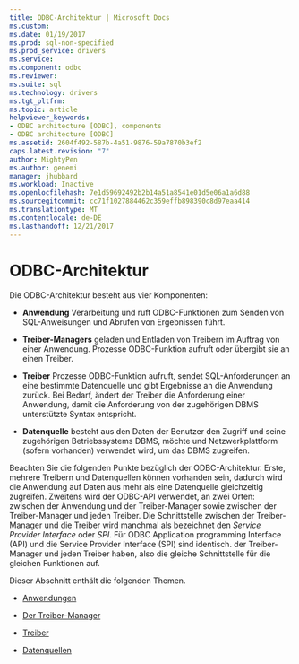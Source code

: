 ```yaml
---
title: ODBC-Architektur | Microsoft Docs
ms.custom: 
ms.date: 01/19/2017
ms.prod: sql-non-specified
ms.prod_service: drivers
ms.service: 
ms.component: odbc
ms.reviewer: 
ms.suite: sql
ms.technology: drivers
ms.tgt_pltfrm: 
ms.topic: article
helpviewer_keywords:
- ODBC architecture [ODBC], components
- ODBC architecture [ODBC]
ms.assetid: 2604f492-587b-4a51-9876-59a7870b3ef2
caps.latest.revision: "7"
author: MightyPen
ms.author: genemi
manager: jhubbard
ms.workload: Inactive
ms.openlocfilehash: 7e1d59692492b2b14a51a8541e01d5e06a1a6d88
ms.sourcegitcommit: cc71f1027884462c359effb898390c8d97eaa414
ms.translationtype: MT
ms.contentlocale: de-DE
ms.lasthandoff: 12/21/2017
---
```

# <a name="odbc-architecture"></a>ODBC-Architektur
Die ODBC-Architektur besteht aus vier Komponenten:  
  
-   **Anwendung** Verarbeitung und ruft ODBC-Funktionen zum Senden von SQL-Anweisungen und Abrufen von Ergebnissen führt.  
  
-   **Treiber-Managers** geladen und Entladen von Treibern im Auftrag von einer Anwendung. Prozesse ODBC-Funktion aufruft oder übergibt sie an einen Treiber.  
  
-   **Treiber** Prozesse ODBC-Funktion aufruft, sendet SQL-Anforderungen an eine bestimmte Datenquelle und gibt Ergebnisse an die Anwendung zurück. Bei Bedarf, ändert der Treiber die Anforderung einer Anwendung, damit die Anforderung von der zugehörigen DBMS unterstützte Syntax entspricht.  
  
-   **Datenquelle** besteht aus den Daten der Benutzer den Zugriff und seine zugehörigen Betriebssystems DBMS, möchte und Netzwerkplattform (sofern vorhanden) verwendet wird, um das DBMS zugreifen.  
  
 Beachten Sie die folgenden Punkte bezüglich der ODBC-Architektur. Erste, mehrere Treibern und Datenquellen können vorhanden sein, dadurch wird die Anwendung auf Daten aus mehr als eine Datenquelle gleichzeitig zugreifen. Zweitens wird der ODBC-API verwendet, an zwei Orten: zwischen der Anwendung und der Treiber-Manager sowie zwischen der Treiber-Manager und jeden Treiber. Die Schnittstelle zwischen der Treiber-Manager und die Treiber wird manchmal als bezeichnet den *Service Provider Interface* oder *SPI*. Für ODBC Application programming Interface (API) und die Service Provider Interface (SPI) sind identisch. der Treiber-Manager und jeden Treiber haben, also die gleiche Schnittstelle für die gleichen Funktionen auf.  
  
 Dieser Abschnitt enthält die folgenden Themen.  
  
-   [Anwendungen](../../odbc/reference/applications.md)  
  
-   [Der Treiber-Manager](../../odbc/reference/the-driver-manager.md)  
  
-   [Treiber](../../odbc/reference/drivers.md)  
  
-   [Datenquellen](../../odbc/reference/data-sources.md)
